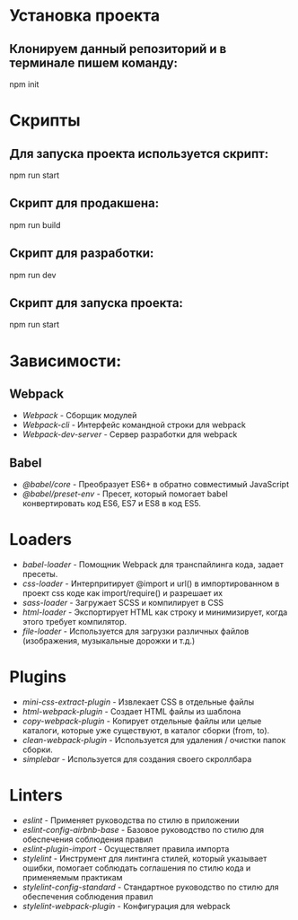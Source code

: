 # Установка проекта
## Клонируем данный репозиторий и в терминале пишем команду:
npm init


# Скрипты
## Для запуска проекта используется скрипт:
npm run start   

## Скрипт для продакшена:
npm run build

## Скрипт для разработки:
npm run dev

## Скрипт для запуска проекта:
npm run start


# Зависимости:

## Webpack
- _Webpack_ - Сборщик модулей
- _Webpack-cli_ - Интерфейс командной строки для webpack
- _Webpack-dev-server_ - Сервер разработки для webpack

## Babel
- _@babel/core_ - Преобразует ES6+ в обратно совместимый JavaScript
- _@babel/preset-env_ - Пресет, который помогает babel конвертировать код ES6, ES7 и ES8 в код ES5.


# Loaders
- _babel-loader_ - Помощник Webpack для транспайлинга кода, задает пресеты.
- _css-loader_  - Интерпритирует @import и url() в импортированном в проект css коде как import/require() и разрешает их
- _sass-loader_ -  Загружает SCSS и компилирует в CSS
- _html-loader_ - Экспортирует HTML как строку и минимизирует, когда этого требует компилятор.
- _file-loader_ - Используется для загрузки различных файлов (изображения, музыкальные дорожки и т.д.) 

# Plugins
- _mini-css-extract-plugin_ - Извлекает CSS в отдельные файлы
- _html-webpack-plugin_  - Создает HTML файлы из шаблона
- _copy-webpack-plugin_  - Копирует отдельные файлы или целые каталоги, которые уже существуют, в каталог сборки (from, to).
- _clean-webpack-plugin_ - Используется для удаления / очистки папок сборки.
- _simplebar_ - Используется для создания своего скроллбара 

# Linters
- _eslint_ - Применяет руководства по стилю в приложении
- _eslint-config-airbnb-base_ - Базовое руководство по стилю для обеспечения соблюдения правил
- _eslint-plugin-import_ - Осуществляет правила импорта
- _stylelint_ - Инструмент для линтинга стилей, который указывает ошибки, помогает соблюдать соглашения по стилю кода и применяемым практикам
- _stylelint-config-standard_ - Стандартное руководство по стилю для обеспечения соблюдения правил
- _stylelint-webpack-plugin_ - Конфигурация для webpack